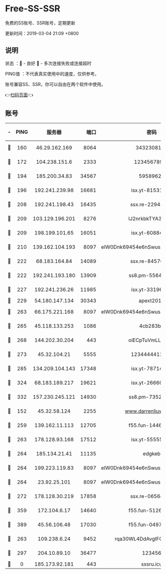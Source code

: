 # Free-SS-SSR

免费的SS账号、SSR账号，定期更新

更新时间：2019-03-04 21:09 +0800

## 说明

状态     ：🙂 - 良好 🙁 - 多次连接失败或连接超时

PING值   ：不代表真实使用中的速度，仅供参考。

账号兼容SS、SSR，你可以自由在两个软件中使用。

👉[扫码页面](https://liesauer.github.io/free-ss-ssr.github.io/)👈

## 账号

|-|PING|服务器|端口|密码|加密方式|区域|
|:----:|:----:|:-----:|-----:|:----:|:----:|:----:|
|🙂|160|46.29.162.169|8064|3432308177|aes-256-cfb|RU|
|🙂|172|104.238.151.6|2333|12345678900|aes-256-cfb|JP|
|🙂|194|185.200.34.83|34567|59589627|aes-256-cfb|US|
|🙂|196|192.241.239.98|16681|isx.yt-81531796|aes-256-cfb|US|
|🙂|208|192.241.198.43|16435|ssx.re-22943266|aes-256-cfb|US|
|🙂|209|103.129.196.201|8276|lJ2nrkbkTYA30wv0|aes-256-cfb|US|
|🙂|209|198.199.101.65|16051|isx.yt-60884333|aes-256-cfb|US|
|🙂|210|139.162.104.193|8097|eIW0Dnk69454e6nSwuspv9DmS201tQ0D|aes-256-cfb|JP|
|🙂|222|68.183.164.84|14089|ssx.re-84576345|aes-256-cfb|US|
|🙂|222|192.241.193.180|13909|ss8.pm-55642212|aes-256-cfb|US|
|🙂|227|192.241.236.26|11985|isx.yt-33196009|aes-256-cfb|US|
|🙂|229|54.180.147.134|30343|apext2019|chacha20|KR|
|🙂|263|66.175.221.168|8097|eIW0Dnk69454e6nSwuspv9DmS201tQ0D|aes-256-cfb|US|
|🙂|265|45.118.133.253|1086|4cb283b8|aes-256-cfb|SG|
|🙂|268|144.202.30.204|443|oiECpTuVmLLxk4Ts|aes-256-cfb|US|
|🙂|273|45.32.104.21|5555|1234444411111|aes-256-cfb|SG|
|🙂|285|134.209.104.143|17348|isx.yt-78714396|aes-256-cfb|SG|
|🙂|324|68.183.189.217|19621|isx.yt-26660218|aes-256-cfb|SG|
|🙂|332|157.230.245.121|14930|ss8.pm-73529175|aes-256-cfb|SG|
|🙂|152|45.32.58.124|2255|www.darrenliuwei.com|aes-256-cfb|JP|
|🙂|259|139.162.11.113|12705|f55.fun-14460072|aes-256-cfb|SG|
|🙂|263|178.128.93.168|17512|isx.yt-55555865|aes-256-cfb|SG|
|🙂|264|185.134.21.41|11135|edgkeb|aes-256-cfb|GB|
|🙂|264|199.223.119.83|8097|eIW0Dnk69454e6nSwuspv9DmS201tQ0D|aes-256-cfb|US|
|🙂|264|23.92.25.101|8097|eIW0Dnk69454e6nSwuspv9DmS201tQ0D|aes-256-cfb|US|
|🙂|272|178.128.30.219|17858|ssx.re-06564019|aes-256-cfb|SG|
|🙂|359|172.104.6.17|14640|f55.fun-51267758|aes-256-cfb|US|
|🙂|389|45.56.106.48|17030|f55.fun-04977203|aes-256-cfb|US|
|🙁|263|109.238.6.24|9452|rqa30WL4DdAvgIFG6Fs3znzTa|aes-256-cfb|FR|
|🙁|297|204.10.89.10|36477|123456|aes-256-cfb|US|
|🙁|0|185.173.92.181|443|sssru.icu|rc4-md5|RU|

